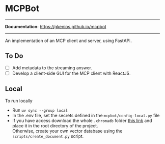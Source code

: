 # MCPBot
---

**Documentation**: <a href="https://gkenios.github.io/mcpbot" target="_blank">https://gkenios.github.io/mcpbot</a>

---

An implementation of an MCP client and server, using FastAPI.

## To Do
- [ ] Add metadata to the streaming answer.
- [ ] Develop a client-side GUI for the MCP client with ReactJS.

## Local
To run locally
- Run `uv sync --group local`
- In the .env file, set the secrets defined in the `mcpbot/config-local.py` file
- If you have access download the whole `.chromadb` folder [this link](https://drive.google.com/drive/folders/1DaUQ6ZmFzjPIj9kMZTJSJT_7zPtpJ1-y?usp=drive_link) and place it in the root directory of the project. <br>
  Otherwise, create your own vector database using the `scripts/create_document.py` script. <br>
